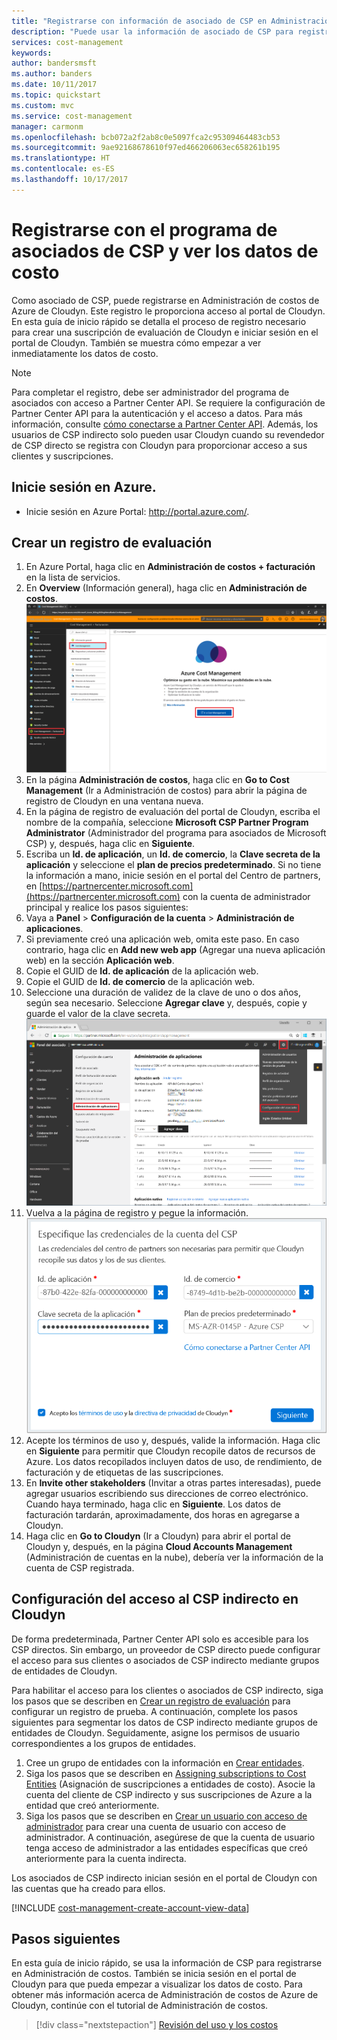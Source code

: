 ```yaml
---
title: "Registrarse con información de asociado de CSP en Administración de costos de Azure | Documentos de Microsoft"
description: "Puede usar la información de asociado de CSP para registrarse en Administración de costos de Azure de Cloudyn."
services: cost-management
keywords: 
author: bandersmsft
ms.author: banders
ms.date: 10/11/2017
ms.topic: quickstart
ms.custom: mvc
ms.service: cost-management
manager: carmonm
ms.openlocfilehash: bcb072a2f2ab8c0e5097fca2c95309464483cb53
ms.sourcegitcommit: 9ae92168678610f97ed466206063ec658261b195
ms.translationtype: HT
ms.contentlocale: es-ES
ms.lasthandoff: 10/17/2017
---
```

# <a name="register-with-the-csp-partner-program-and-view-cost-data"></a>Registrarse con el programa de asociados de CSP y ver los datos de costo

Como asociado de CSP, puede registrarse en Administración de costos de Azure de Cloudyn. Este registro le proporciona acceso al portal de Cloudyn. En esta guía de inicio rápido se detalla el proceso de registro necesario para crear una suscripción de evaluación de Cloudyn e iniciar sesión en el portal de Cloudyn. También se muestra cómo empezar a ver inmediatamente los datos de costo.


>[!NOTE]
>Para completar el registro, debe ser administrador del programa de asociados con acceso a Partner Center API. Se requiere la configuración de Partner Center API para la autenticación y el acceso a datos. Para más información, consulte [cómo conectarse a Partner Center API](https://msdn.microsoft.com/library/partnercenter/mt709136.aspx). Además, los usuarios de CSP indirecto solo pueden usar Cloudyn cuando su revendedor de CSP directo se registra con Cloudyn para proporcionar acceso a sus clientes y suscripciones.

## <a name="log-in-to-azure"></a>Inicie sesión en Azure.

- Inicie sesión en Azure Portal: http://portal.azure.com/.

## <a name="create-a-trial-registration"></a>Crear un registro de evaluación

1. En Azure Portal, haga clic en **Administración de costos + facturación** en la lista de servicios.
2. En **Overview** (Información general), haga clic en **Administración de costos**.  
    ![Página Administración de costos](./media/quick-register-csp/cost-mgt-billing-service.png)
3. En la página **Administración de costos**, haga clic en **Go to Cost Management** (Ir a Administración de costos) para abrir la página de registro de Cloudyn en una ventana nueva.
4. En la página de registro de evaluación del portal de Cloudyn, escriba el nombre de la compañía, seleccione **Microsoft CSP Partner Program Administrator** (Administrador del programa para asociados de Microsoft CSP) y, después, haga clic en **Siguiente**.  
5. Escriba un **Id. de aplicación**, un **Id. de comercio**, la **Clave secreta de la aplicación** y seleccione el **plan de precios predeterminado**. Si no tiene la información a mano, inicie sesión en el portal del Centro de partners, en [https://partnercenter.microsoft.com](https://partnercenter.microsoft.com) con la cuenta de administrador principal y realice los pasos siguientes:
  1. Vaya a **Panel** > **Configuración de la cuenta** > **Administración de aplicaciones**.
  2. Si previamente creó una aplicación web, omita este paso. En caso contrario, haga clic en **Add new web app** (Agregar una nueva aplicación web) en la sección **Aplicación web**.
  3. Copie el GUID de **Id. de aplicación** de la aplicación web.
  4. Copie el GUID de **Id. de comercio** de la aplicación web.
  5. Seleccione una duración de validez de la clave de uno o dos años, según sea necesario. Seleccione **Agregar clave** y, después, copie y guarde el valor de la clave secreta.  
    ![Centro de partners de CSP](./media/quick-register-csp/csp-partner-center.png)
  6. Vuelva a la página de registro y pegue la información.  
      ![Credenciales de la cuenta de CSP](./media/quick-register-csp/csp-reg.png)
6. Acepte los términos de uso y, después, valide la información. Haga clic en **Siguiente** para permitir que Cloudyn recopile datos de recursos de Azure. Los datos recopilados incluyen datos de uso, de rendimiento, de facturación y de etiquetas de las suscripciones.  
7. En **Invite other stakeholders** (Invitar a otras partes interesadas), puede agregar usuarios escribiendo sus direcciones de correo electrónico. Cuando haya terminado, haga clic en **Siguiente**. Los datos de facturación tardarán, aproximadamente, dos horas en agregarse a Cloudyn.
8. Haga clic en **Go to Cloudyn** (Ir a Cloudyn) para abrir el portal de Cloudyn y, después, en la página **Cloud Accounts Management** (Administración de cuentas en la nube), debería ver la información de la cuenta de CSP registrada.

## <a name="configure-indirect-csp-access-in-cloudyn"></a>Configuración del acceso al CSP indirecto en Cloudyn

De forma predeterminada, Partner Center API solo es accesible para los CSP directos. Sin embargo, un proveedor de CSP directo puede configurar el acceso para sus clientes o asociados de CSP indirecto mediante grupos de entidades de Cloudyn.

Para habilitar el acceso para los clientes o asociados de CSP indirecto, siga los pasos que se describen en [Crear un registro de evaluación](#create-a-trial-registration) para configurar un registro de prueba. A continuación, complete los pasos siguientes para segmentar los datos de CSP indirecto mediante grupos de entidades de Cloudyn. Seguidamente, asigne los permisos de usuario correspondientes a los grupos de entidades.

1. Cree un grupo de entidades con la información en [Crear entidades](tutorial-user-access.md#create-entities).
2. Siga los pasos que se describen en [Assigning subscriptions to Cost Entities](https://support.cloudyn.com/hc/en-us/articles/115005139425-Video-Assigning-subscriptions-to-Cost-Entities) (Asignación de suscripciones a entidades de costo). Asocie la cuenta del cliente de CSP indirecto y sus suscripciones de Azure a la entidad que creó anteriormente.
3. Siga los pasos que se describen en [Crear un usuario con acceso de administrador](tutorial-user-access.md#create-a-user-with-admin-access) para crear una cuenta de usuario con acceso de administrador. A continuación, asegúrese de que la cuenta de usuario tenga acceso de administrador a las entidades específicas que creó anteriormente para la cuenta indirecta.

Los asociados de CSP indirecto inician sesión en el portal de Cloudyn con las cuentas que ha creado para ellos.


[!INCLUDE [cost-management-create-account-view-data](../../includes/cost-management-create-account-view-data.md)]

## <a name="next-steps"></a>Pasos siguientes

En esta guía de inicio rápido, se usa la información de CSP para registrarse en Administración de costos. También se inicia sesión en el portal de Cloudyn para que pueda empezar a visualizar los datos de costo. Para obtener más información acerca de Administración de costos de Azure de Cloudyn, continúe con el tutorial de Administración de costos.

> [!div class="nextstepaction"]
> [Revisión del uso y los costos](./tutorial-review-usage.md)
